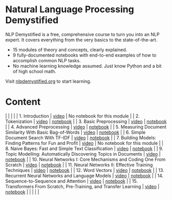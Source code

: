 # Natural Language Processing Demystified

NLP Demystified is a free, comprehensive course to turn you into an NLP expert. It covers everything from the very basics to the state-of-the-art.

- 15 modules of theory and concepts, clearly explained.
- 9 fully-documented notebooks with end-to-end examples of how to accomplish common NLP tasks.
- No machine learning knowledge assumed. Just know Python and a bit of high school math.

Visit [nlpdemystified.org](https://nlpdemystified.org) to start learning.

# Content

| | | |
| 1. Introduction | [video](https://www.youtube.com/watch?v=diOXCK7I2wA) | No notebook for this module |
| 2. Tokenization | [video](https://www.youtube.com/watch?v=LZFriJ85BfM) | [notebook](https://colab.research.google.com/github/futuremojo/nlp-demystified/blob/main/notebooks/nlpdemystified_preprocessing.ipynb) |
| 3. Basic Preprocessing | [video](https://www.youtube.com/watch?v=I173TmCTxpk) | [notebook](https://colab.research.google.com/github/futuremojo/nlp-demystified/blob/main/notebooks/nlpdemystified_preprocessing.ipynb#scrollTo=uUsfYCpVT4nI) |
| 4. Advanced Preprocessing | [video](https://www.youtube.com/watch?v=aeUE9AXO5Ss) | [notebook](https://colab.research.google.com/github/futuremojo/nlp-demystified/blob/main/notebooks/nlpdemystified_preprocessing.ipynb#scrollTo=o9HLYYUt1kOP) |
| 5. Measuring Document Similarity With Basic Bag-of-Words | [video](https://www.youtube.com/watch?v=QbPDjzk2oCA) | [notebook](https://colab.research.google.com/github/futuremojo/nlp-demystified/blob/main/notebooks/nlpdemystified_vectorization.ipynb) |
| 6. Simple Document Search With TF-IDF | [video](https://www.youtube.com/watch?v=fIYSi41f1yg) | [notebook](https://colab.research.google.com/github/futuremojo/nlp-demystified/blob/main/notebooks/nlpdemystified_vectorization.ipynb#scrollTo=CnC_i4oH2ARW) |
| 7. Building Models: Finding Patterns for Fun and Profit | [video](https://www.youtube.com/watch?v=-2c7bMSEAl8) | No notebook for this module |
| 8. Naive Bayes: Fast and Simple Text Classification | [video](https://www.youtube.com/watch?v=FrWvpzoQBPQ) | [notebook](https://colab.research.google.com/github/futuremojo/nlp-demystified/blob/main/notebooks/nlpdemystified_classification_naive_bayes.ipynb) |
| 9. Topic Modelling: Automatically Discovering Topics in Documents | [video](https://www.youtube.com/watch?v=9mNV4AwA9QI) | [notebook](https://colab.research.google.com/github/futuremojo/nlp-demystified/blob/main/notebooks/nlpdemystified_topic_modelling_lda.ipynb) |
| 10. Neural Networks I: Core Mechanisms and Coding One From Scratch | [video](https://www.youtube.com/watch?v=VS1mgwAS8EM) | [notebook](https://colab.research.google.com/github/futuremojo/nlp-demystified/blob/main/notebooks/nlpdemystified_neural_networks_foundations.ipynb) |
| 11. Neural Networks II: Effective Training Techniques | [video](https://www.youtube.com/watch?v=Pytt93Q-b2I) | [notebook](https://colab.research.google.com/github/futuremojo/nlp-demystified/blob/main/notebooks/nlpdemystified_neural_networks_foundations.ipynb#scrollTo=08E-EoqxxnVn) |
| 12. Word Vectors | [video](https://www.youtube.com/watch?v=IebL0RQF5lg) | [notebook](https://colab.research.google.com/github/futuremojo/nlp-demystified/blob/main/notebooks/nlpdemystified_word_vectors.ipynb) |
| 13. Recurrent Neural Networks and Language Models | [video](https://www.youtube.com/watch?v=y0FqGWbfkQw) | [notebook](https://colab.research.google.com/github/futuremojo/nlp-demystified/blob/main/notebooks/nlpdemystified_recurrent_neural_networks.ipynb) |
| 14. Sequence-to-Sequence and Attention | [video](https://www.youtube.com/watch?v=tvIzBouq6lk) | [notebook](https://colab.research.google.com/github/futuremojo/nlp-demystified/blob/main/notebooks/nlpdemystified_seq2seq_and_attention.ipynb) |
| 15. Transformers From Scratch, Pre-Training, and Transfer Learning | [video](https://www.youtube.com/watch?v=acxqoltilME) | [notebook](https://colab.research.google.com/github/futuremojo/nlp-demystified/blob/main/notebooks/nlpdemystified_transformers_and_pretraining.ipynb) |
| | | |
